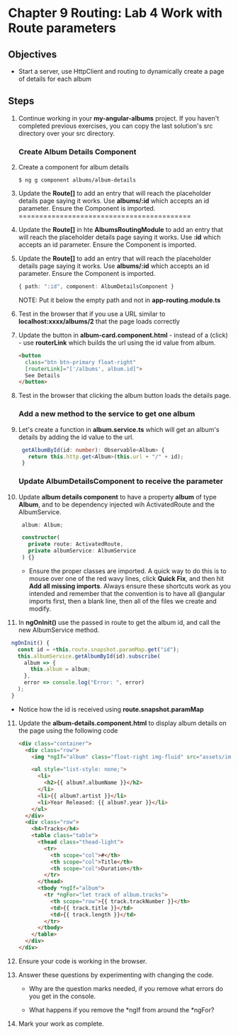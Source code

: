# Chapter 9 Routing: Lab 4 Work with Route parameters

## Objectives

- Start a server, use HttpClient and routing to dynamically create a page of details for each album

## Steps

1. Continue working in your **my-angular-albums** project. If you haven't completed previous exercises, you can copy the last solution's src directory over your src directory.

    ### Create Album Details Component

2. Create a component for album details

   ```console
   $ ng g component albums/album-details
   ```

3. Update the **Route[]** to add an entry that will reach the placeholder details page saying it works. Use **albums/:id** which accepts an id parameter. Ensure the Component is imported.
==========================================
1. Update the **Route[]** in hte **AlbumsRoutingModule** to add an entry that will reach the placeholder details page saying it works. Use **:id** which accepts an id parameter. Ensure the Component is imported.

3. Update the **Route[]** to add an entry that will reach the placeholder details page saying it works. Use **albums/:id** which accepts an id parameter. Ensure the Component is imported.

   ```typescript
   { path: ":id", component: AlbumDetailsComponent }
   ```

   NOTE: Put it below the empty path and not in **app-routing.module.ts**

4. Test in the browser that if you use a URL similar to **localhost:xxxx/albums/2** that the page loads correctly

5. Update the button in **album-card.component.html** - instead of a (click) - use **routerLink** which builds the url using the id value from album.

   ```html
   <button
     class="btn btn-primary float-right"
     [routerLink]="['/albums', album.id]">
     See Details
   </button>
   ```

6. Test in the browser that clicking the album button loads the details page.

   ### Add a new method to the service to get one album

7. Let's create a function in **album.service.ts** which will get an album's details by adding the id value to the url.

   ```typescript
    getAlbumById(id: number): Observable<Album> {
      return this.http.get<Album>(this.url + "/" + id);
    }
   ```

   ### Update AlbumDetailsComponent to receive the parameter

8. Update **album details component** to have a property **album** of type **Album**, and to be dependency injected wih ActivatedRoute and the AlbumService.

   ```typescript
    album: Album;

    constructor(
      private route: ActivatedRoute,
      private albumService: AlbumService
    ) {}
   ```

   - Ensure the proper classes are imported. A quick way to do this is to mouse over one of the red wavy lines, click **Quick Fix**, and then hit **Add all missing imports**. Always ensure these shortcuts work as you intended and remember that the convention is to have all @angular imports first, then a blank line, then all of the files we create and modify.

9.  In **ngOnInit()** use the passed in route to get the album id, and call the new AlbumService method.

   ```typescript
    ngOnInit() {
      const id = +this.route.snapshot.paramMap.get("id");
      this.albumService.getAlbumById(id).subscribe(
        album => {
          this.album = album;
        },
        error => console.log("Error: ", error)
      );
    }
   ```

   - Notice how the id is received using **route.snapshot.paramMap**

11. Update the **album-details.component.html** to display album details on the page using the following code

    ```html
    <div class="container">
      <div class="row">
        <img *ngIf="album" class="float-right img-fluid" src="assets/img/{{ album.id }}.jpg" alt="{{ album?.albumName }}" />

        <ul style="list-style: none;">
          <li>
            <h2>{{ album?.albumName }}</h2>
          </li>
          <li>{{ album?.artist }}</li>
          <li>Year Released: {{ album?.year }}</li>
        </ul>
      </div>
      <div class="row">
        <h4>Tracks</h4>
        <table class="table">
          <thead class="thead-light">
            <tr>
              <th scope="col">#</th>
              <th scope="col">Title</th>
              <th scope="col">Duration</th>
            </tr>
          </thead>
          <tbody *ngIf="album">
            <tr *ngFor="let track of album.tracks">
              <th scope="row">{{ track.trackNumber }}</th>
              <td>{{ track.title }}</td>
              <td>{{ track.length }}</td>
            </tr>
          </tbody>
        </table>
      </div>
    </div>
    ```

12. Ensure your code is working in the browser.

13. Answer these questions by experimenting with changing the code.

    - Why are the question marks needed, if you remove what errors do you get in the console.

    - What happens if you remove the *ngIf from around the *ngFor?

14. Mark your work as complete.
